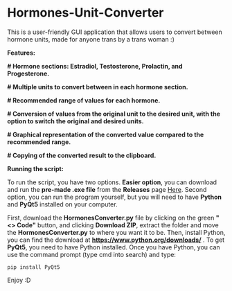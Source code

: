 # Hormones-Unit-Converter
This is a user-friendly GUI application that allows users to convert between hormone units, made for anyone trans by a trans woman :)

**Features:**

**# Hormone sections: Estradiol, Testosterone, Prolactin, and Progesterone.**

**# Multiple units to convert between in each hormone section.**

**# Recommended range of values for each hormone.**

**# Conversion of values from the original unit to the desired unit, with the option to switch the original and desired units.**

**# Graphical representation of the converted value compared to the recommended range.**

**# Copying of the converted result to the clipboard.**

**Running the script:**

To run the script, you have two options. **Easier option**, you can download and run the **pre-made .exe file** from the **Releases** page [Here](https://github.com/ChatgptTransGirlCoder/Hormones-Unit-Converter/releases). Second option, you can run the program yourself, but you will need to have **Python** and **PyQt5** installed on your computer.

First, download the **HormonesConverter.py** file by clicking on the green **"<> Code"** button, and clicking **Download ZIP**, extract the folder and move the **HormonesConverter.py** to where you want it to be. Then, install Python, you can find the download at **https://www.python.org/downloads/** . To get **PyQt5**, you need to have Python installed. Once you have Python, you can use the command prompt (type cmd into search) and type:

```pip install PyQt5```

Enjoy :D
